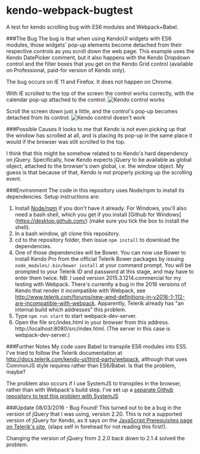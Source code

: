 # kendo-webpack-bugtest
A test for kendo scrolling bug with ES6 modules and Webpack+Babel.

###The Bug
The bug is that when using KendoUI widgets with ES6 modules, those widgets' pop-up elements become detached from their respective controls as you scroll down the web page.  This example uses the Kendo DatePicker comment, but it also happens with the Kendo Dropdown control and the filter boxes that you get on the Kendo Grid control (available on Professional, paid-for version of Kendo only).

The bug occurs on IE 11 and Firefox.  It does not happen on Chrome.


With IE scrolled to the top of the screen the control works correctly, with the calendar pop-up attached to the control:
![Kendo control works](http://www.users.on.net/~mikeandgeminoz/code/images/kendo_es6_scrollingbug1.png "Kendo control works")

Scroll the screen down just a little, and the control's pop-up becomes detached from its control:
![Kendo control doesn't work](http://www.users.on.net/~mikeandgeminoz/code/images/kendo_es6_scrollingbug2.png "Kendo control doesn't work")


###Possible Causes
It looks to me that Kendo is not even picking up that the window has scrolled at all, and is placing its pop-up in the same place it would if the browser was still scrolled to the top.

I think that this might be somehow related to to Kendo's hard dependency on jQuery.  Specifically, how Kendo expects jQuery to be available as global object, attached to the browser's own global, i.e. the _window_ object.  My guess is that because of that, Kendo is not properly picking up the scrolling event.


###Environment
The code in this repository uses Node/npm to install its dependencies.  Setup instructions are:

1. Install [Node/npm](https://nodejs.org/en/download/) if you don't have it already.  For Windows, you'll also need a bash shell, which you get if you install [Github for Windows] (https://desktop.github.com/) (make sure you tick the box to install the shell).
1. In a bash window, git clone this repository.
1. cd to the repository folder, then issue `npm install` to download the dependencies.
1. One of those dependencies will be Bower.  You can now use Bower to install Kendo Pro from the official Telerik Bower packages by issuing ` node_modules/.bin/bower install` at your command prompt.  You will be prompted to your Telerik ID and password at this stage, and may have to enter them twice.  NB: I used version 2015.3.1214.commercial for my testing with Webpack. There's currently a bug in the 2016 versions of Kendo that render it incompatible with Webpack, see http://www.telerik.com/forums/new-amd-definitions-in-v2016-1-112-are-incompatible-with-webpack.  Apparently, Telerik already has "an internal build which addresses" this problem.
1. Type `npm run start` to start webpack-dev-server.
1. Open the file src/index.html in your browser from this address. http://localhost:8080/src/index.html.  (The server in this case is webpack-dev-server.)

###Further Notes
My code uses Babel to transpile ES6 modules into ES5.  I've tried to follow the Telerik documentation at http://docs.telerik.com/kendo-ui/third-party/webpack, although that uses CommonJS style requires rather than ES6/Babel.  Is that the problem, maybe?

The problem also occurs if I use SystemJS to transpiles in the browser, rather than with Webpack's build step.   I've set up a [separate Github repository to test this problem with SystemJS](https://github.com/brownieboy/kendo-systemjs)


###Update 08/03/2016 - Bug Found!
This turned out to be a bug in the version of jQuery that I was using, version 2.20.  This is not a supported version of jQuery for Kendo, as it says on the [JavaScript Prerequisites page on Telerik's site](http://docs.telerik.com/kendo-ui/intro/installation/prerequisites), (slaps self in forehead for not reading this first!).

Changing the version of jQuery from 2.2.0 back down to 2.1.4 solved the problem.




